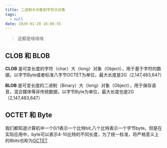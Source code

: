 ```yaml
---
title: 二进制大对象和字符大对象
tags:
  - null
date: 2020-01-28 16:06:55
---
```



>这都是啥啥啥

## CLOB 和 BLOB
**CLOB** 是可变长度的字符（char）大（long）对象（Object），用于基于字符的数据，以字节Byte或者标准八字节OCTET为单位，最大长度是2G（2,147,483,647）

**BLOB** 是可变长度的二进制（Binary）大（long）对象（Object），用于保存语音，混合媒体等非传统数据，以字节Byte为单位，最大长度也是2G（2,147,483,647）

## OCTET 和 Byte
我们都知道计算机中一个0/1表示一个比特bit,八个比特表示一个字节byte。但是在实际应用中，byte可以表示4-10比特的不同长度，为了统一标准，将严格意义上的8bits也称为[OCTET](https://zh.wikipedia.org/wiki/%E5%85%AB%E4%BD%8D%E5%85%83%E7%B5%84)

